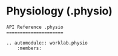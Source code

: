 # Physiology (.physio)

```{eval-rst}
API Reference .physio
=====================

.. automodule:: worklab.physio
    :members:
```

